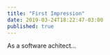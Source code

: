 ```yaml
---
title: "First Impression"
date: 2019-03-24T18:22:47-03:00
published: true
---
```


As a software achitect...


